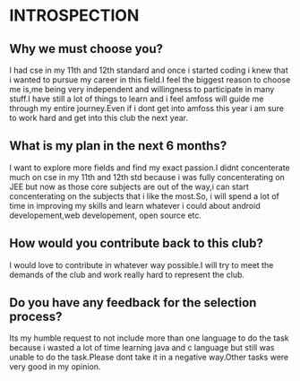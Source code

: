 # INTROSPECTION


## Why we must choose you?

I had cse in my 11th and 12th standard and once i started coding i knew that i wanted to pursue my career in this field.I feel the biggest reason to choose me is,me being very independent and willingness to participate in many stuff.I have still a lot of things to learn and i feel amfoss will guide me through my entire journey.Even if i dont get into amfoss this year i am sure to work hard and get into this club the next year.

## What is my plan in the next 6 months?

I want to explore more fields and find my exact passion.I didnt concenterate much on cse in my 11th and 12th std because i was fully concenterating on JEE but now as those core subjects are out of the way,i can start concenterating on the subjects that i like the most.So, i will spend a lot of time in improving my skills and learn whatever i could about android developement,web developement, open source etc.

## How would you contribute back to this club?

I would love to contribute in whatever way possible.I will try to meet the demands of the club and work really hard to represent the club.

## Do you have any feedback for the selection process?

Its my humble request to not include more than one language to do the task because i wasted a lot of time learning java and c language but still was unable to do the task.Please dont take it in a negative way.Other tasks were very good in my opinion.
